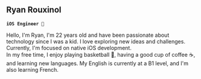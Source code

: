 ## Ryan Rouxinol

**`iOS Engineer `**

Hello, I'm Ryan, I'm 22 years old and have been passionate about technology since I was a kid. I love exploring new ideas and challenges. Currently, I'm focused on native iOS development.  
In my free time, I enjoy playing basketball 🏀, having a good cup of coffee ☕, and learning new languages. My English is currently at a B1 level, and I'm also learning French.

